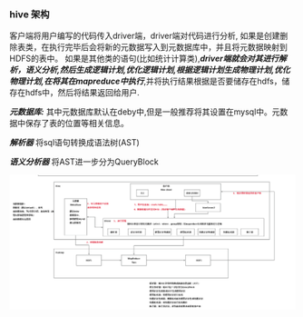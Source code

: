 ### hive 架构
客户端将用户编写的代码传入driver端，driver端对代码进行分析,
如果是创建删除表类，在执行完毕后会将新的元数据写入到元数据库中，并且将元数据映射到HDFS的表中。
如果是其他类的语句(比如统计计算类),***driver端就会对其进行解析，语义分析,然后生成逻辑计划,优化逻辑计划,根据逻辑计划生成物理计划,优化物理计划,在将其在mapreduce中执行***,并将执行结果根据是否要储存在hdfs，储存在hdfs中，然后将结果返回给用户.

***元数据库:*** 其中元数据库默认在deby中,但是一般推荐将其设置在mysql中。元数据中保存了表的位置等相关信息。

***解析器*** 将sql语句转换成语法树(AST)

***语义分析器*** 将AST进一步分为QueryBlock


![alt text](image-3.png)